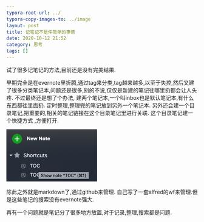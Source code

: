 ```yaml
---
typora-root-url: ../
typora-copy-images-to: ../image
layout: post
title: 记笔记不是件简单的事情
date: 2020-10-12 21:52
category: 思考
tags: []
---
```




试了很多记笔记的方法,目前还是没有完美结果.

早期完全是在evernote里折腾,通过tag来分类,tag越来越多,以至于失控,然后又建了很多分类笔记本,问题还是很多,别的不说,仅仅是新建的笔记往哪里扔都会让人头疼.  不过最终还是想了个办法, 建两个笔记本,一个叫inbox也是默认笔记本,有什么东西都往里面扔. 定时整理,整理完的笔记放到另外一个笔记本. 另外还会建一个目录笔记,把重要的,相关的笔记链接在这个目录笔记里进行关联.  这个目录笔记建一个快捷方式 ,方便打开.

![image-20201012220047783](/image/image-20201012220047783.png)

除此之外就是markdown了,通过github来管理.  自己写了一套alfred的wf来管理.但是这些笔记的搜索没有evernote强大. 

再有一个问题就是笔记分了很多地方放置,对于记录,整理,搜索都是问题.  








